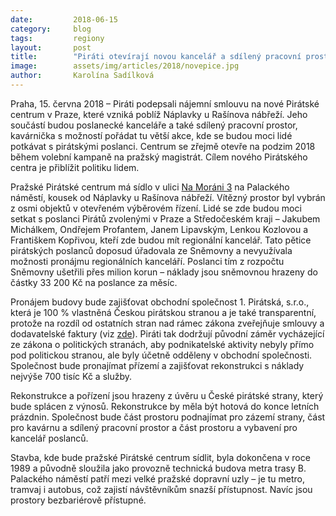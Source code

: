 ```yaml
---
date:         2018-06-15
category:     blog
tags:         regiony
layout:       post
title:        "Piráti otevírají novou kancelář a sdílený pracovní prostor u pražské Náplavky"
image:        assets/img/articles/2018/novepice.jpg
author:       Karolína Sadílková
---
```


Praha, 15. června 2018 – Piráti podepsali nájemní smlouvu na nové Pirátské centrum v Praze, které vzniká poblíž Náplavky u Rašínova nábřeží. Jeho součástí budou poslanecké kanceláře a také sdílený pracovní prostor, kavárnička s možností pořádat tu větší akce, kde se budou moci lidé potkávat s pirátskými poslanci. Centrum se zřejmě otevře na podzim 2018 během volební kampaně na pražský magistrát. Cílem nového Pirátského centra je přiblížit politiku lidem.

Pražské Pirátské centrum má sídlo v ulici [Na Moráni 3](https://www.google.com/maps?q=ulici+Na+Mor%C3%A1ni+3&entry=gmail&source=g) na Palackého náměstí, kousek od Náplavky u Rašínova nábřeží. Vítězný prostor byl vybrán z osmi objektů v otevřeném výběrovém řízení. Lidé se zde budou moci setkat s poslanci Pirátů zvolenými v Praze a Středočeském kraji – Jakubem Michálkem, Ondřejem Profantem, Janem Lipavským, Lenkou Kozlovou a Františkem Kopřivou, kteří zde budou mít regionální kancelář. Tato pětice pirátských poslanců doposud úřadovala ze Sněmovny a nevyužívala možnosti pronájmu regionálních kanceláří. Poslanci tím z rozpočtu Sněmovny ušetřili přes milion korun – náklady jsou sněmovnou hrazeny do částky 33 200 Kč na poslance za měsíc.  

Pronájem budovy bude zajišťovat obchodní společnost 1. Pirátská, s.r.o., která je 100 % vlastněná Českou pirátskou stranou a je také transparentní, protože na rozdíl od ostatních stran nad rámec zákona zveřejňuje smlouvy a dodavatelské faktury (viz [zde](https://www.piratskyobchod.cz/kontakty/)). Piráti tak dodržují původní záměr vycházející ze zákona o politických stranách, aby podnikatelské aktivity nebyly přímo pod politickou stranou, ale byly účetně odděleny v obchodní společnosti. Společnost bude pronajímat přízemí a zajišťovat rekonstrukci s náklady nejvýše 700 tisíc Kč a služby.

Rekonstrukce a pořízení jsou hrazeny z úvěru u České pirátské strany, který bude splácen z výnosů. Rekonstrukce by měla být hotová do konce letních prázdnin. Společnost bude část prostoru podnajímat pro zázemí strany, část pro kavárnu a sdílený pracovní prostor a část prostoru a vybavení pro kancelář poslanců.

Stavba, kde bude pražské Pirátské centrum sídlit, byla dokončena v roce 1989 a původně sloužila jako provozně technická budova metra trasy B. Palackého náměstí patří mezi velké pražské dopravní uzly – je tu metro, tramvaj i autobus, což zajistí návštěvníkům snazší přístupnost. Navíc jsou prostory bezbariérově přístupné.
